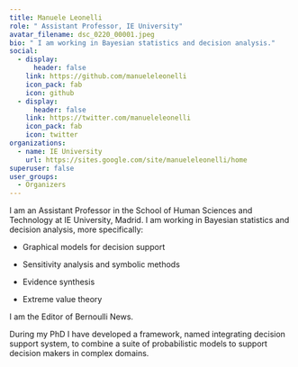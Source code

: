 ```yaml
---
title: Manuele Leonelli
role: " Assistant Professor, IE University"
avatar_filename: dsc_0220_00001.jpeg
bio: " I am working in Bayesian statistics and decision analysis."
social:
  - display:
      header: false
    link: https://github.com/manueleleonelli
    icon_pack: fab
    icon: github
  - display:
      header: false
    link: https://twitter.com/manueleleonelli
    icon_pack: fab
    icon: twitter
organizations:
  - name: IE University
    url: https://sites.google.com/site/manueleleonelli/home
superuser: false
user_groups:
  - Organizers
---
```

I am an Assistant Professor in the School of Human Sciences and Technology at IE University, Madrid. I am working in Bayesian statistics and decision analysis, more specifically:

* Graphical models for decision support

* Sensitivity analysis and symbolic methods

* Evidence synthesis

* Extreme value theory

I am the Editor of Bernoulli News.

During my PhD I have developed a framework, named integrating decision support system, to combine a suite of probabilistic models to support decision makers in complex domains.